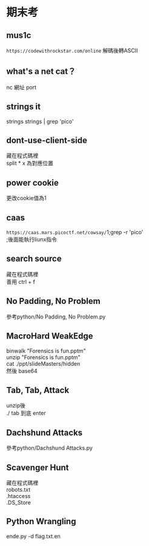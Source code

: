 # 期末考
## mus1c
`https://codewithrockstar.com/online`
解碼後轉ASCII
## what's a net cat？
nc 網址 port
## strings it
strings strings | grep 'pico'
## dont-use-client-side
藏在程式碼裡\
split * x 為對應位置
## power cookie
更改cookie值為1
## caas
`https://caas.mars.picoctf.net/cowsay/`1;grep -r 'pico'\
;後面能執行liunx指令
## search source
藏在程式碼裡\
善用 ctrl + f
## No Padding, No Problem
參考python/No Padding, No Problem.py
## MacroHard WeakEdge
binwalk "Forensics is fun.pptm" \
unzip "Forensics is fun.pptm" \
cat ./ppt/slideMasters/hidden \
然後 base64
## Tab, Tab, Attack
unzip後 \
./ tab 到底 enter
## Dachshund Attacks
參考python/Dachshund Attacks.py
## Scavenger Hunt
藏在程式碼裡\
robots.txt\
.htaccess\
.DS_Store
## Python Wrangling
ende.py -d flag.txt.en
